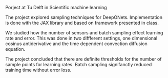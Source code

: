 Porject at Tu Delft in Scientific machine learning 

The project explored sampling techniques for DeepONets. Implementation is done with the JAX library and based on framework presented in class. 

We studied how the number of sensors and batch sampling effect learning rate and error. 
This was done in two diffferent settings, one dimensional cosinus antiderivative and the time dependent convection diffusion equation. 

The project concluded that there are definite thresholds for the number of sample points for learning rates. 
Batch sampling signifanctly reduced training time without error loss. 

